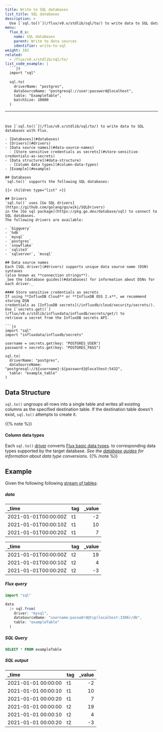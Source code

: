 ```yaml
---
title: Write to SQL databases
list_title: SQL databases
description: >
  Use [`sql.to()`](/flux/v0.x/stdlib/sql/to/) to write data to SQL databases with Flux.
menu:
  flux_0_x:
    name: SQL databases
    parent: Write to data sources
    identifier: write-to-sql
weight: 102
related:
  - /flux/v0.x/stdlib/sql/to/
list_code_example: |
  ```js
  import "sql"
  
  sql.to(
    driverName: "postgres",
    dataSourceName: "postgresql://user:password@localhost",
    table: "ExampleTable",
    batchSize: 10000
  )
  ```
---
```


Use [`sql.to()`](/flux/v0.x/stdlib/sql/to/) to write data to SQL databases with Flux.

- [Databases](#databases)
- [Drivers](#drivers)
- [Data source names](#data-source-names)
  - [Store sensitive credentials as secrets](#store-sensitive-credentials-as-secrets)
- [Data structure](#data-structure)
  - [Column data types](#column-data-types)
- [Example](#example)

## Databases
`sql.to()` supports the following SQL databases:

{{< children type="list" >}}

## Drivers
`sql.to()` uses [Go SQL drivers](https://github.com/golang/go/wiki/SQLDrivers)
in the [Go sql package](https://pkg.go.dev/database/sql) to connect to SQL databases.
The following drivers are available:

- `bigquery`
- `hdb`
- `mysql`
- `postgres`
- `snowflake`
- `sqlite3`
- `sqlserver`, `mssql`

## Data source names
Each [SQL driver](#drivers) supports unique data source name (DSN) syntaxes
(also known as **connection strings**).
_See the [database guides](#databases) for information about DSNs for each driver._

#### Store sensitive credentials as secrets
If using **InfluxDB Cloud** or **InfluxDB OSS 2.x**, we recommend storing DSN
credentials as [InfluxDB secrets](/influxdb/cloud/security/secrets/).
Use [`secrets.get()`](/flux/v0.x/stdlib/influxdata/influxdb/secrets/get/) to
retrieve a secret from the InfluxDB secrets API.

```js
import "sql"
import "influxdata/influxdb/secrets"

username = secrets.get(key: "POSTGRES_USER")
password = secrets.get(key: "POSTGRES_PASS")

sql.to(
  driverName: "postgres",
  dataSourceName: "postgresql://${username}:${password}@localhost:5432",
  table: "example_table"
)
```

## Data Structure
`sql.to()` ungroups all rows into a single table and writes all existing columns
as the specified destination table.
If the destination table doesn't exist, `sql.to()` attempts to create it.

{{% note %}}
#### Column data types
Each `sql.to()` [driver](#drivers) converts [Flux basic data types](/flux/v0.x/data-types/basic/).
to corresponding data types supported by the target database.
_See the [database guides](#databases) for information about data type conversions._
{{% /note %}}


## Example
Given the following following [stream of tables](/flux/v0.x/get-started/data-model/#stream-of-tables):

##### data
| _time                | tag | _value |
| :------------------- | :-- | -----: |
| 2021-01-01T00:00:00Z | t1  |     -2 |
| 2021-01-01T00:00:10Z | t1  |     10 |
| 2021-01-01T00:00:20Z | t1  |      7 |

| _time                | tag | _value |
| :------------------- | :-- | -----: |
| 2021-01-01T00:00:00Z | t2  |     19 |
| 2021-01-01T00:00:10Z | t2  |      4 |
| 2021-01-01T00:00:20Z | t2  |     -3 |

##### Flux query
```js
import "sql"

data
  |> sql.from(
    driver: "mysql",
    dataSourceName: "username:passwOrd@tcp(localhost:3306)/db",
    table: "exampleTable"
  )
```

##### SQL Query
```sql
SELECT * FROM exampleTable
```

##### SQL output
| _time               | tag | _value |
| :------------------ | :-- | -----: |
| 2021-01-01 00:00:00 | t1  |     -2 |
| 2021-01-01 00:00:10 | t1  |     10 |
| 2021-01-01 00:00:20 | t1  |      7 |
| 2021-01-01 00:00:00 | t2  |     19 |
| 2021-01-01 00:00:10 | t2  |      4 |
| 2021-01-01 00:00:20 | t2  |     -3 |
